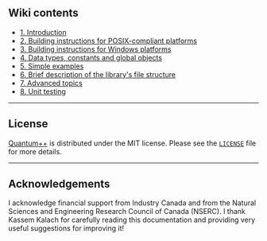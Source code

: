 ## Wiki contents

- [1. Introduction](https://github.com/vsoftco/qpp/wiki/1.-Introduction)
- [2. Building instructions for POSIX-compliant platforms](https://github.com/vsoftco/qpp/wiki/2.-Building-instructions-for-POSIX-compliant-platforms)
- [3. Building instructions for Windows platforms](https://github.com/vsoftco/qpp/wiki/3.-Building-instructions-for-Windows-platforms)
- [4. Data types, constants and global objects](https://github.com/vsoftco/qpp/wiki/4.-Data-types,-constants-and-global-objects)
- [5. Simple examples](https://github.com/vsoftco/qpp/wiki/5.-Simple-examples)
- [6. Brief description of the library's file structure](https://github.com/vsoftco/qpp/wiki/6.-Brief-description-of-the-library's--file-structure)
- [7. Advanced topics](https://github.com/vsoftco/qpp/wiki/7.-Advanced-topics)
- [8. Unit testing](https://github.com/vsoftco/qpp/wiki/8.-Unit-testing)

---
## License

[Quantum++](https://github.com/vsoftco/qpp) is distributed under the MIT license. 
Please see the [`LICENSE`](https://github.com/vsoftco/qpp/blob/master/LICENSE) file for 
more details.

---
## Acknowledgements

I acknowledge financial support from Industry Canada and from the
Natural Sciences and Engineering Research Council of Canada (NSERC). I
thank Kassem Kalach for carefully reading this documentation and providing
very useful suggestions for improving it!
